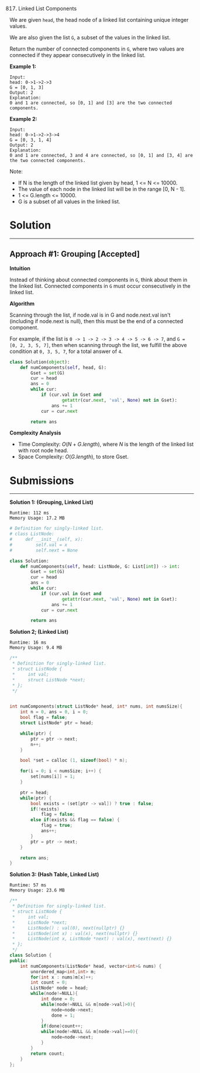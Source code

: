 817. Linked List Components

We are given `head`, the head node of a linked list containing unique integer values.

We are also given the list `G`, a subset of the values in the linked list.

Return the number of connected components in `G`, where two values are connected if they appear consecutively in the linked list.

**Example 1:**
```
Input: 
head: 0->1->2->3
G = [0, 1, 3]
Output: 2
Explanation: 
0 and 1 are connected, so [0, 1] and [3] are the two connected components.
```

**Example 2:**
```
Input: 
head: 0->1->2->3->4
G = [0, 3, 1, 4]
Output: 2
Explanation: 
0 and 1 are connected, 3 and 4 are connected, so [0, 1] and [3, 4] are the two connected components.
```

Note:

* If N is the length of the linked list given by head, 1 <= N <= 10000.
* The value of each node in the linked list will be in the range [0, N - 1].
* 1 <= G.length <= 10000.
* G is a subset of all values in the linked list.

# Solution
---
## Approach #1: Grouping [Accepted]

**Intuition**

Instead of thinking about connected components in `G`, think about them in the linked list. Connected components in `G` must occur consecutively in the linked list.

**Algorithm**

Scanning through the list, if node.val is in G and node.next.val isn't (including if node.next is null), then this must be the end of a connected component.

For example, if the list is `0 -> 1 -> 2 -> 3 -> 4 -> 5 -> 6 -> 7`, and `G = [0, 2, 3, 5, 7]`, then when scanning through the list, we fulfill the above condition at `0, 3, 5, 7`, for a total answer of `4`.

```python
class Solution(object):
    def numComponents(self, head, G):
        Gset = set(G)
        cur = head
        ans = 0
        while cur:
            if (cur.val in Gset and
                    getattr(cur.next, 'val', None) not in Gset):
                ans += 1
            cur = cur.next

        return ans
```

**Complexity Analysis**

* Time Complexity: $O(N + G.length)$, where $N$ is the length of the linked list with root node head.
* Space Complexity: $O(G.length)$, to store Gset.

# Submissions
---
**Solution 1: (Grouping, Linked List)**
```
Runtime: 112 ms
Memory Usage: 17.2 MB
```
```python
# Definition for singly-linked list.
# class ListNode:
#     def __init__(self, x):
#         self.val = x
#         self.next = None

class Solution:
    def numComponents(self, head: ListNode, G: List[int]) -> int:
        Gset = set(G)
        cur = head
        ans = 0
        while cur:
            if (cur.val in Gset and
                    getattr(cur.next, 'val', None) not in Gset):
                ans += 1
            cur = cur.next

        return ans
```

**Solution 2; (Linked List)**
```
Runtime: 16 ms
Memory Usage: 9.4 MB
```
```c
/**
 * Definition for singly-linked list.
 * struct ListNode {
 *     int val;
 *     struct ListNode *next;
 * };
 */


int numComponents(struct ListNode* head, int* nums, int numsSize){
    int n = 0, ans = 0, i = 0;
    bool flag = false;
    struct ListNode* ptr = head;

    while(ptr) {
        ptr = ptr -> next;
        n++;
    }

    bool *set = calloc (1, sizeof(bool) * n);

    for(i = 0; i < numsSize; i++) {
        set[nums[i]] = 1;
    }

    ptr = head;
    while(ptr) {
        bool exists = (set[ptr -> val]) ? true : false;
        if(!exists)
            flag = false;
        else if(exists && flag == false) {
            flag = true;
            ans++;
        }
        ptr = ptr -> next;
    }

    return ans;
}
```

**Solution 3: (Hash Table, Linked List)**
```
Runtime: 57 ms
Memory Usage: 23.6 MB
```
```c++
/**
 * Definition for singly-linked list.
 * struct ListNode {
 *     int val;
 *     ListNode *next;
 *     ListNode() : val(0), next(nullptr) {}
 *     ListNode(int x) : val(x), next(nullptr) {}
 *     ListNode(int x, ListNode *next) : val(x), next(next) {}
 * };
 */
class Solution {
public:
    int numComponents(ListNode* head, vector<int>& nums) {
        unordered_map<int,int> m;
        for(int x : nums)m[x]++;
        int count = 0;
        ListNode* node = head;
        while(node!=NULL){
            int done = 0;
            while(node!=NULL && m[node->val]>0){
                node=node->next;
                done = 1;
            }
            if(done)count++;
            while(node!=NULL && m[node->val]==0){
                node=node->next;
            }
        }
        return count;
    }
};
```
